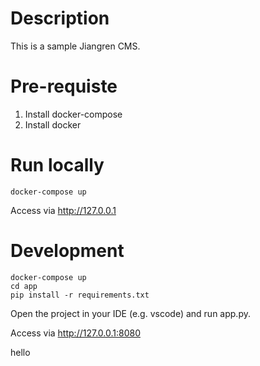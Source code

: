 # Description

This is a sample Jiangren CMS.

# Pre-requiste
1. Install docker-compose
2. Install docker

# Run locally
```
docker-compose up
```
Access via http://127.0.0.1

# Development
```
docker-compose up
cd app
pip install -r requirements.txt
```
Open the project in your IDE (e.g. vscode) and run app.py.

Access via http://127.0.0.1:8080

hello
